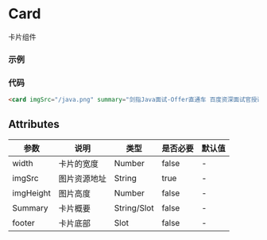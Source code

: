 # Card
卡片组件

### 示例

<card imgSrc="/tmdui-docs/java.png" summary="剑指Java面试-Offer直通车 百度资深面试官授课"></card>

### 代码
```html
<card imgSrc="/java.png" summary="剑指Java面试-Offer直通车 百度资深面试官授课"></card>
```

## Attributes
| 参数 | 说明 | 类型 | 是否必要 | 默认值 |
| --- | --- | --- |   ---   |  ---  |
| width | 卡片的宽度 | Number | false | - |
| imgSrc | 图片资源地址 | String | true | - |
| imgHeight | 图片高度 | Number | false | - |
| Summary | 卡片概要 | String/Slot | false | - |
| footer | 卡片底部 | Slot | false | - |